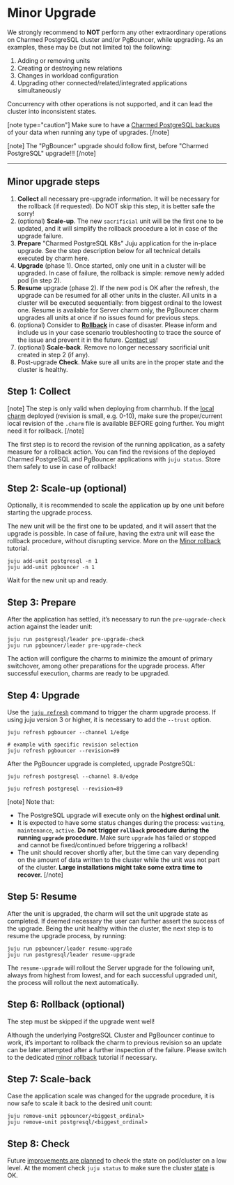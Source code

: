 # Minor Upgrade

We strongly recommend to **NOT** perform any other extraordinary operations on Charmed PostgreSQL cluster and/or PgBouncer, while upgrading. As an examples, these may be (but not limited to) the following:

1. Adding or removing units
2. Creating or destroying new relations
3. Changes in workload configuration
4. Upgrading other connected/related/integrated applications simultaneously

Concurrency with other operations is not supported, and it can lead the cluster into inconsistent states.

[note type="caution"]
Make sure to have a [Charmed PostgreSQL backups](/t/9683) of your data when running any type of upgrades.
[/note]

[note]
The "PgBouncer" upgrade should follow first, before "Charmed PostgreSQL" upgrade!!!
[/note]

---
## Minor upgrade steps

1. **Collect** all necessary pre-upgrade information. It will be necessary for the rollback (if requested). Do NOT skip this step, it is better safe the sorry!
2. (optional) **Scale-up**. The new `sacrificial` unit will be the first one to be updated, and it will simplify the rollback procedure a lot in case of the upgrade failure.
3. **Prepare** "Charmed PostgreSQL K8s" Juju application for the in-place upgrade. See the step description below for all technical details executed by charm here.
4. **Upgrade** (phase 1). Once started, only one unit in a cluster will be upgraded. In case of failure, the rollback is simple: remove newly added pod (in step 2).
5. **Resume** upgrade (phase 2). If the new pod is OK after the refresh, the upgrade can be resumed for all other units in the cluster. All units in a cluster will be executed sequentially: from biggest ordinal to the lowest one. Resume is available for Server charm only, the PgBouncer charm upgrades all units at once if no issues found for previous steps.
6. (optional) Consider to [**Rollback**](/t/12316) in case of disaster. Please inform and include us in your case scenario troubleshooting to trace the source of the issue and prevent it in the future. [Contact us](/t/12305)!
7. (optional) **Scale-back**. Remove no longer necessary sacrificial unit created in step 2 (if any).
8. Post-upgrade **Check**. Make sure all units are in the proper state and the cluster is healthy.

## Step 1: Collect
[note]
The step is only valid when deploying from charmhub. If the [local charm](https://juju.is/docs/sdk/deploy-a-charm) deployed (revision is small, e.g. 0-10), make sure the proper/current local revision of the `.charm` file is available BEFORE going further. You might need it for rollback.
[/note]

The first step is to record the revision of the running application, as a safety measure for a rollback action. You can find the revisions of the deployed Charmed PostgreSQL and PgBouncer applications with `juju status`.  Store them safely to use in case of rollback!
<!--
```shell
TODO
```

For this example, the current revision is `XX` for PostgreSQL and `TT` for PgBouncer.
-->
## Step 2: Scale-up (optional)

Optionally, it is recommended to scale the application up by one unit before starting the upgrade process.

The new unit will be the first one to be updated, and it will assert that the upgrade is possible. In case of failure, having the extra unit will ease the rollback procedure, without disrupting service. More on the [Minor rollback](/t/12316) tutorial.

```shell
juju add-unit postgresql -n 1
juju add-unit pgbouncer -n 1
```

Wait for the new unit up and ready.

## Step 3: Prepare

After the application has settled, it’s necessary to run the `pre-upgrade-check` action against the leader unit:

```shell
juju run postgresql/leader pre-upgrade-check
juju run pgbouncer/leader pre-upgrade-check
```

The action will configure the charms to minimize the amount of primary switchover, among other preparations for the upgrade process. After successful execution, charms are ready to be upgraded.

## Step 4: Upgrade

Use the [`juju refresh`](https://juju.is/docs/juju/juju-refresh) command to trigger the charm upgrade process. If using juju version 3 or higher, it is necessary to add the `--trust` option.

```shell
juju refresh pgbouncer --channel 1/edge

# example with specific revision selection
juju refresh pgbouncer --revision=89
```

After the PgBouncer upgrade is completed, upgrade PostgreSQL:
```shell
juju refresh postgresql --channel 8.0/edge

juju refresh postgresql --revision=89
```
[note]
Note that:
* The PostgreSQL upgrade will execute only on the **highest ordinal unit**. 
* It is expected to have some status changes during the process: `waiting`, `maintenance`, `active`. **Do not trigger `rollback` procedure during the running `upgrade` procedure.** Make sure `upgrade` has failed or stopped and cannot be fixed/continued before triggering a rollback!
* The unit should recover shortly after, but the time can vary depending on the amount of data written to the cluster while the unit was not part of the cluster. **Large installations might take some extra time to recover.**
[/note]

## Step 5: Resume

After the unit is upgraded, the charm will set the unit upgrade state as completed. If deemed necessary the user can further assert the success of the upgrade. Being the unit healthy within the cluster, the next step is to resume the upgrade process, by running:

```shell
juju run pgbouncer/leader resume-upgrade
juju run postgresql/leader resume-upgrade
```

The `resume-upgrade` will rollout the Server upgrade for the following unit, always from highest from lowest, and for each successful upgraded unit, the process will rollout the next automatically.

<!--
```shell
TODO
```
-->

## Step 6: Rollback (optional)

The step must be skipped if the upgrade went well! 

Although the underlying PostgreSQL Cluster and PgBouncer continue to work, it’s important to rollback the charm to previous revision so an update can be later attempted after a further inspection of the failure. Please switch to the dedicated [minor rollback](/t/12316) tutorial if necessary.

## Step 7: Scale-back

Case the application scale was changed for the upgrade procedure, it is now safe to scale it back to the desired unit count:

```shell
juju remove-unit pgbouncer/<biggest_ordinal>
juju remove-unit postgresql/<biggest_ordinal>
```

## Step 8: Check

Future [improvements are planned](https://warthogs.atlassian.net/browse/DPE-2620) to check the state on pod/cluster on a low level. At the moment check `juju status` to make sure the cluster [state](/t/12303) is OK.